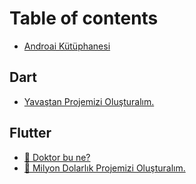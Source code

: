 # Table of contents

* [Androai Kütüphanesi](README.md)

## Dart

* [Yavaştan Projemizi Oluşturalım.](dart/yavastan-projemizi-olusturalim..md)

## Flutter

* [🤔 Doktor bu ne?](flutter/doktor-bu-ne.md)
* [💸 Milyon Dolarlık Projemizi Oluşturalım.](flutter/milyon-dolarlik-projemizi-olusturalim..md)
